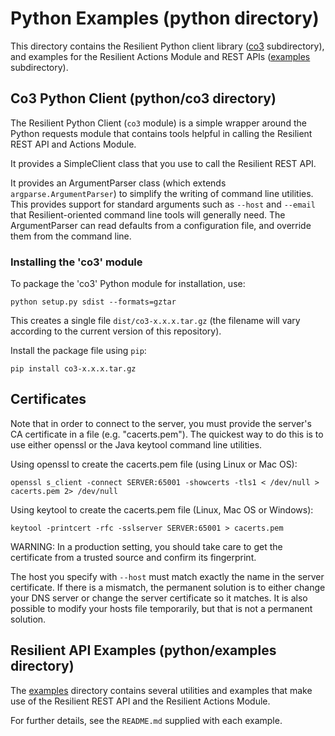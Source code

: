 # Python Examples (python directory)

This directory contains the Resilient Python client library
([co3](co3) subdirectory), and examples for the Resilient Actions Module
and REST APIs ([examples](examples) subdirectory).


## Co3 Python Client (python/co3 directory)

The Resilient Python Client (`co3` module) is a simple wrapper around the Python
requests module that contains tools helpful in calling the Resilient REST API
and Actions Module.

It provides a SimpleClient class that you use to call the Resilient REST API.

It provides an ArgumentParser class (which extends `argparse.ArgumentParser`) to
simplify the writing of command line utilities.  This provides support for
standard arguments such as `--host` and `--email` that Resilient-oriented
command line tools will generally need.  The ArgumentParser can read defaults
from a configuration file, and override them from the command line.


### Installing the 'co3' module

To package the 'co3' Python module for installation, use:

    python setup.py sdist --formats=gztar

This creates a single file `dist/co3-x.x.x.tar.gz` (the filename will
vary according to the current version of this repository).

Install the package file using `pip`:

    pip install co3-x.x.x.tar.gz


## Certificates

Note that in order to connect to the server, you must provide the server's
CA certificate in a file (e.g. "cacerts.pem").  The quickest way to do this
is to use either openssl or the Java keytool command line utilities.

Using openssl to create the cacerts.pem file (using Linux or Mac OS):
```
openssl s_client -connect SERVER:65001 -showcerts -tls1 < /dev/null > cacerts.pem 2> /dev/null
```
Using keytool to create the cacerts.pem file (Linux, Mac OS or Windows):
```
keytool -printcert -rfc -sslserver SERVER:65001 > cacerts.pem
```
WARNING:  In a production setting, you should take care to get the certificate
from a trusted source and confirm its fingerprint.

The host you specify with `--host` must match exactly the name in the server
certificate.  If there is a mismatch, the permanent solution is to either
change your DNS server or change the server certificate so it matches. It is
also possible to modify your hosts file temporarily, but that is not a permanent
solution.


## Resilient API Examples (python/examples directory)

The [examples](examples) directory contains several utilities and examples
that make use of the Resilient REST API and the Resilient Actions Module.

For further details, see the `README.md` supplied with each example.
